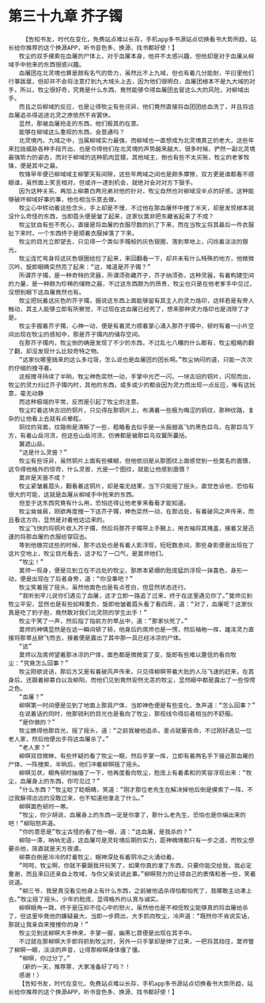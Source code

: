 # 第三十九章 芥子镯
        【告知书友，时代在变化，免费站点难以长存，手机app多书源站点切换看书大势所趋，站长给你推荐的这个换源APP，听书音色多、换源、找书都好使！】
       牧尘的双手摸索在血屠的尸体上，对于血屠本身，他并不太感兴趣，但他却是对于血屠从柳域手中抢来的东西很感兴趣。
       血屠团在北灵境也算是颇有名气的势力，虽然比不上九域，但也有着几分能耐，平曰里他们行事跋扈，但却并不会将注意打到九大域头上去，因为他们很明白，血屠团根本不是九大域的对手，所以，牧尘很好奇，究竟是什么东西，竟然能够令得血屠团去冒这么大的风险，对柳域出手。
       而且之后柳域的反应，也是让得牧尘有些诧异，他们竟然直接将血团团给血洗了，并且将这血屠追杀得逃进北灵之原依然不肯罢休。
       显然，那被血屠抢走的东西，他们极其的在意。
       能够在柳域这么重视的东西，会普通吗？
       北灵境内，九域之中，当属柳域实力最强，而柳域也一直想成为北灵境真正的老大，这些年来拉拢威胁各种手段齐出，也是令得他们在北灵境的声势越来越大，很多时候，俨然一副北灵境最强势力的姿态，而对于柳域的这种肌肉显摆，其他域主，倒也有些不太买账，牧尘的老爹牧锋，便是其中之最。
       牧锋早年便已柳域域主柳擎天有间隙，这些年两域之间也是颇多摩擦，双方更是谁都看不顺眼谁，虽然面上笑言相对，但或许一逮到机会，就绝对会对对方下狠手。
       因为这种关系，再加上柳慕白两兄弟对他的针对，牧尘自然也对柳域没半点的好感，这种能够破坏柳域好事的事，他也相当乐意去做。
       牧尘心中转动着这些念头，手上却是不慢，不过他在那血屠怀中搜了半天，却是发现根本就没什么奇怪的东西，当即眉头便是皱了起来，这家伙莫非把东藏省起来了不成？
       牧尘犹自有些不死心，直接是将血屠的衣服尽数的扒了下来，而在当牧尘将其最后一件衣服扯下来时，一个东西终于是顺着衣服掉落了下来。
       牧尘的目光立即望去，只见得一个类似手镯般的灰色银圈，落到草地上，闪烁着淡淡的银光。
       牧尘连忙弯身将这灰色银圈给捡了起来，来回翻看一下，却并未有什么特殊的地方，他微微沉吟，旋即眼睛突然亮了起来：“这，难道是芥子镯？”
       所谓芥子镯，是一种奇特的灵器，所谓须弥藏芥子，芥子纳须弥，这种灵器，有着构建空间的力量，是一种颇为珍稀的储物之器，不过这东西颇为的昂贵，牧尘也只是在他老爹手中见过，没想到眼下这血屠竟然也有。
       牧尘把玩着这灰色的芥子镯，据说这东西上面能够留有其主人的灵力烙印，这样若是有旁人触动，其主人能够立即有所察觉，不过现在这血屠已经死了，想来那种灵力烙印也是消除了才是。
       牧尘手握着芥子镯，心神一动，便是有着灵力顺着掌心涌入那芥子镯中，顿时有着一小片空间出现在牧尘的感知中，那是芥子镯内的储存空间。
       在那芥子镯内，牧尘倒的确是发现了不少的东西，不过乱七八糟的什么都有，牧尘粗略的翻了翻，却没发现什么比较奇特之物。
       “这家伙哪里搞来的这么多垃圾，怎么说也是血屠团的团长啊。”牧尘纳闷的道，只能一次次的仔细的搜寻着。
       这般搜寻持续了半晌，牧尘神色突然一动，手掌中光芒一闪，一块古旧的铜片，闪现而出，牧尘的灵力扫过芥子镯内时，其他的东西，或多或少的都会因为灵力而出现一点反应，唯有这玩意，毫无动静
       而这种极端的平常，反而是引起了牧尘的注意。
       牧尘盯着这块古旧的铜片，只见得在那铜片上，布满着一些极为晦涩的铜纹，那种纹路，复杂的让他看上去就有点晕眩。
       铜纹的背面，纹路倒是清晰了一些，粗略看去似乎是一头振翅高飞的黑色巨鸟，在那巨鸟下方，有着山岳河流，但这些山岳河流，仿佛都是被那巨鸟双翼所囊括。
       翼遮山岳。
       “这是什么灵兽？”
       牧尘有些讶异，虽然铜片上面有些模糊，但他依旧是从那图纹上面感觉到一些莫名的震慑，这令得他格外的惊奇，什么灵兽，光是一个图纹，就能让他感到震慑？
       莫非是天兽不成？
       牧尘紧皱着眉头，翻看着这铜片，却是毫无结果，当下只能摇了摇头，直觉告诉他，恐怕有很大的可能，这就是血屠从柳域手中抢来的东西。
       但至于这东西究竟有什么用，恐怕还得让他老爹来看看才能知道。
       牧尘耸耸肩，刚欲再度搜一下这芥子镯，神色突然一动，在那远处，有着破风之声传来，而且看这方向，显然是对着他这边来的。
       牧尘飞快的将铜片收入芥子镯，然后将那芥子镯带上手腕上，用衣袖将其掩盖，接着又是迅速的将那血屠的衣服给穿回去。
       等到他做完这些的时候，那不远处也是有着人影浮现，短短数息间，那些身影便是出现在了这片空地上，牧尘目光看去，这才松了一口气，是莫师他们。
       “牧尘！”
       莫师一现身，便是见到立在不远处的牧尘，那原本紧绷的脸庞猛的浮现一抹喜色，身形一动，便是出现在了后者身旁，道：“你没事吧？”
       牧尘笑着摇了摇头，虽然他面色也是有点苍白，但显然状态还行。
       “我听到芊儿说你们遇见了血屠，这才立即一路追了过来，终于在这里遇见你了。”莫师见到牧尘平安，显然也是有些如释重负，旋即他皱着眉头看了看四周，道：“对了，血屠呢？这家伙真是吃了豹子胆，竟然敢对我们北灵院的学生出手！”
       牧尘干笑了一声，然后指了指前方的草丛中，道：“那家伙死了。”
       莫师的神情显然是在这一瞬间顿了顿，他身后的席师也是一愣，然后袖袍一挥，雄浑灵力直接将那草丛掀飞而去，接着便是露出了其中那一具已经冰凉的尸体。
       “这”
       莫师以及席师望着那冰凉的尸体，面色都是微微变了变，旋即有些难以置信的看向牧尘：“究竟怎么回事？”
       牧尘刚欲说话，那后方又是有着破风声传来，只见得柳暝带着大批的人马飞速的赶来，在其身后，还跟着柳慕白以及柳阳，而他们见到竟然安然无恙的牧尘，显然眼中都是露出了一些惊愕之色。
       “血屠？”
       柳暝第一时间便是见到了地面上那具尸体，当即神色便是有些变化，急声道：“怎么回事？”
       在说着话的同时，他那锐利的目光也是看向了牧尘，那视线令得后者相当的不舒服。
       “是你做的？”
       牧尘瞧得他那目光，摇了摇头，道：“之前我被他追杀，差点就要丧命，不过刚好遇见一位老人家，然后他便出手将这血屠杀了。”
       “老人家？”
       柳暝双目微眯，有些怀疑的看了牧尘一眼，然后手掌一挥，立即有着两名手下接近那血屠的尸体，一阵搜索，半晌后，他们冲着柳暝摇了摇头。
       柳暝见状，眼角顿时抽搐了一下，他再度看向牧尘，脸庞上有着柔和的笑容浮现出来：“牧尘，血屠身上的东西，你可见过？”
       “什么东西？”牧尘眨了眨眼睛，笑道：“刚才那位老先生在解决掉他后倒是摸索了一阵，不过我躲得远远的没敢过来，也不知道他拿走了什么。”
       柳暝面色顿时一寒。
       “牧尘，你少胡说，血屠身上的东西一定是你拿了，那什么老先生，恐怕也是你编出来的吧！”柳阳怒声道。
       “你的意思是”牧尘古怪的看了他一眼，道：“这血屠，是我杀的？”
       柳阳一滞，呐呐无语，这血屠可是灵轮境后期的实力，距神魄境都只有一步之遥，而牧尘想要杀他，简直就是天方夜谭。
       柳慕白倒是冷冷的盯着牧尘，眼神深处有着阴冷之火涌动着。
       “呵呵，牧尘啊，你就不要跟我开玩笑了，如果你真的拿了东西，只要你能交给我，我必定重谢，而且来曰还亲自上牧域，与你父亲说说此事。”柳暝努力的让得自己的表情和善一些，笑着说道。
       “柳三爷，我是真没看见他身上有什么东西，之前被他追杀得怕都怕死了，我哪敢主动凑上去。”牧尘摇了摇头，少年的脸庞，显得格外的认真与诚实。
       柳暝眼角一跳，终于是压抑不住心中的怒火，虽然他也是不相信牧尘能够真的将血屠给杀了，但这里毕竟他的嫌疑最大，当即一步跨出，大手抓向牧尘，冷声道：“既然你不肯说实话，那就让我亲自来搜搜你的身！”
       牧尘见到这柳暝大手伸来，手掌一握，幽黑匕首便是出现在其手中。
       不过就在那柳暝大手即将抓到牧尘时，另外一只手掌却是伸了过来，一把将其挡住，莫师瞥了柳暝一眼，淡淡的声音，让得那柳暝身体僵了僵。
       “柳暝，你过分了。”
       （新的一天，推荐票，大家准备好了吗？！
       感谢！）
       【告知书友，时代在变化，免费站点难以长存，手机app多书源站点切换看书大势所趋，站长给你推荐的这个换源APP，听书音色多、换源、找书都好使！】